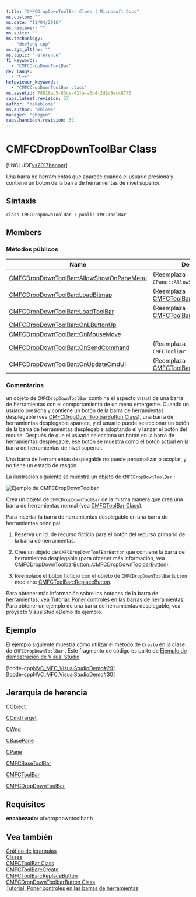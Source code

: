 ```yaml
---
title: "CMFCDropDownToolBar Class | Microsoft Docs"
ms.custom: ""
ms.date: "11/04/2016"
ms.reviewer: ""
ms.suite: ""
ms.technology: 
  - "devlang-cpp"
ms.tgt_pltfrm: ""
ms.topic: "reference"
f1_keywords: 
  - "CMFCDropDownToolBar"
dev_langs: 
  - "C++"
helpviewer_keywords: 
  - "CMFCDropDownToolBar class"
ms.assetid: 78818ec5-83ce-42fa-a0d4-2d9d5ecc8770
caps.latest.revision: 37
author: "mikeblome"
ms.author: "mblome"
manager: "ghogen"
caps.handback.revision: 39
---
```

# CMFCDropDownToolBar Class
[!INCLUDE[vs2017banner](../../assembler/inline/includes/vs2017banner.md)]

Una barra de herramientas que aparece cuando el usuario presiona y contiene un botón de la barra de herramientas de nivel superior.  
  
## Sintaxis  
  
```  
class CMFCDropDownToolBar : public CMFCToolBar  
```  
  
## Members  
  
### Métodos públicos  
  
|Name|Descripción|  
|----------|-----------------|  
|[CMFCDropDownToolBar::AllowShowOnPaneMenu](../Topic/CMFCDropDownToolBar::AllowShowOnPaneMenu.md)|\(Reemplaza `CPane::AllowShowOnPaneMenu`.\)|  
|[CMFCDropDownToolBar::LoadBitmap](../Topic/CMFCDropDownToolBar::LoadBitmap.md)|\(Reemplaza [CMFCToolBar::LoadBitmap](../Topic/CMFCToolBar::LoadBitmap.md).\)|  
|[CMFCDropDownToolBar::LoadToolBar](../Topic/CMFCDropDownToolBar::LoadToolBar.md)|\(Reemplaza [CMFCToolBar::LoadToolBar](../Topic/CMFCToolBar::LoadToolBar.md).\)|  
|[CMFCDropDownToolBar::OnLButtonUp](../Topic/CMFCDropDownToolBar::OnLButtonUp.md)||  
|[CMFCDropDownToolBar::OnMouseMove](../Topic/CMFCDropDownToolBar::OnMouseMove.md)||  
|[CMFCDropDownToolBar::OnSendCommand](../Topic/CMFCDropDownToolBar::OnSendCommand.md)|\(Reemplaza `CMFCToolBar::OnSendCommand`.\)|  
|[CMFCDropDownToolBar::OnUpdateCmdUI](../Topic/CMFCDropDownToolBar::OnUpdateCmdUI.md)|\(Reemplaza [CMFCToolBar::OnUpdateCmdUI](http://msdn.microsoft.com/es-es/571a38ab-2a56-4968-9796-273516126f80).\)|  
  
### Comentarios  
 un objeto de `CMFCDropDownToolBar` combina el aspecto visual de una barra de herramientas con el comportamiento de un menú emergente.  Cuando un usuario presiona y contiene un botón de la barra de herramientas desplegable \(vea [CMFCDropDownToolbarButton Class](../../mfc/reference/cmfcdropdowntoolbarbutton-class.md)\), una barra de herramientas desplegable aparece, y el usuario puede seleccionar un botón de la barra de herramientas desplegable adoptando el y lanzar el botón del mouse.  Después de que el usuario selecciona un botón en la barra de herramientas desplegable, ese botón se muestra como el botón actual en la barra de herramientas de nivel superior.  
  
 Una barra de herramientas desplegable no puede personalizar o acoplar, y no tiene un estado de rasgón.  
  
 La ilustración siguiente se muestra un objeto de `CMFCDropDownToolBar` :  
  
 ![Ejemplo de CMFCDropDownToolbar](../../mfc/reference/media/cmfcdropdown.png "CMFCDropDown")  
  
 Crea un objeto de `CMFCDropDownToolBar` de la misma manera que crea una barra de herramientas normal \(vea [CMFCToolBar Class](../../mfc/reference/cmfctoolbar-class.md)\).  
  
 Para insertar la barra de herramientas desplegable en una barra de herramientas principal:  
  
 1.  Reserva un Id. de recurso ficticio para el botón del recurso primario de la barra de herramientas.  
  
 2.  Cree un objeto de `CMFCDropDownToolBarButton` que contiene la barra de herramientas desplegable \(para obtener más información, vea [CMFCDropDownToolbarButton::CMFCDropDownToolbarButton](../Topic/CMFCDropDownToolbarButton::CMFCDropDownToolbarButton.md)\).  
  
 3.  Reemplace el botón ficticio con el objeto de `CMFCDropDownToolBarButton` mediante [CMFCToolBar::ReplaceButton](../Topic/CMFCToolBar::ReplaceButton.md).  
  
 Para obtener más información sobre los botones de la barra de herramientas, vea [Tutorial: Poner controles en las barras de herramientas](../../mfc/walkthrough-putting-controls-on-toolbars.md).  Para obtener un ejemplo de una barra de herramientas desplegable, vea proyecto VisualStudioDemo de ejemplo.  
  
## Ejemplo  
 El ejemplo siguiente muestra cómo utilizar el método de `Create` en la clase de `CMFCDropDownToolBar` .  Este fragmento de código es parte de [Ejemplo de demostración de Visual Studio](../../top/visual-cpp-samples.md).  
  
 [!code-cpp[NVC_MFC_VisualStudioDemo#29](../../mfc/codesnippet/CPP/cmfcdropdowntoolbar-class_1.h)]  
[!code-cpp[NVC_MFC_VisualStudioDemo#30](../../mfc/codesnippet/CPP/cmfcdropdowntoolbar-class_2.cpp)]  
  
## Jerarquía de herencia  
 [CObject](../../mfc/reference/cobject-class.md)  
  
 [CCmdTarget](../../mfc/reference/ccmdtarget-class.md)  
  
 [CWnd](../../mfc/reference/cwnd-class.md)  
  
 [CBasePane](../../mfc/reference/cbasepane-class.md)  
  
 [CPane](../../mfc/reference/cpane-class.md)  
  
 [CMFCBaseToolBar](../../mfc/reference/cmfcbasetoolbar-class.md)  
  
 [CMFCToolBar](../../mfc/reference/cmfctoolbar-class.md)  
  
 [CMFCDropDownToolBar](../../mfc/reference/cmfcdropdowntoolbar-class.md)  
  
## Requisitos  
 **encabezado:** afxdropdowntoolbar.h  
  
## Vea también  
 [Gráfico de jerarquías](../../mfc/hierarchy-chart.md)   
 [Clases](../../mfc/reference/mfc-classes.md)   
 [CMFCToolBar Class](../../mfc/reference/cmfctoolbar-class.md)   
 [CMFCToolBar::Create](../Topic/CMFCToolBar::Create.md)   
 [CMFCToolBar::ReplaceButton](../Topic/CMFCToolBar::ReplaceButton.md)   
 [CMFCDropDownToolbarButton Class](../../mfc/reference/cmfcdropdowntoolbarbutton-class.md)   
 [Tutorial: Poner controles en las barras de herramientas](../../mfc/walkthrough-putting-controls-on-toolbars.md)